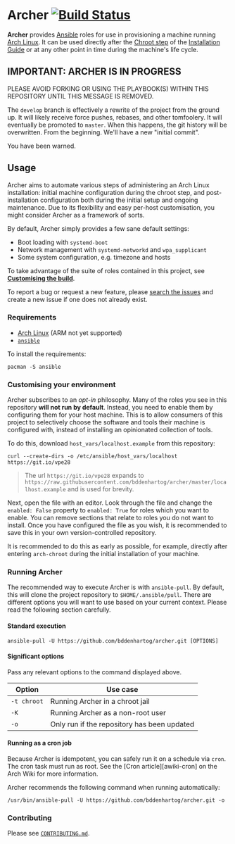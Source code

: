 # Archer [![Build Status][travis-build]][travis-url]

**Archer** provides [Ansible][ansible-web] roles for use in provisioning a
machine running [Arch Linux][al-web]. It can be used directly after the [Chroot
step][al-guide-chroot] of the [Installation Guide][al-guide] or at any other
point in time during the machine's life cycle.

## IMPORTANT: ARCHER IS IN PROGRESS

PLEASE AVOID FORKING OR USING THE PLAYBOOK(S) WITHIN THIS REPOSITORY UNTIL THIS
MESSAGE IS REMOVED.

The `develop` branch is effectively a rewrite of the project from the ground
up. It will likely receive force pushes, rebases, and other tomfoolery. It will
eventually be promoted to `master`. When this happens, the git history will be
overwritten. From the beginning. We'll have a new "initial commit".

You have been warned.

## Usage

Archer aims to automate various steps of administering an Arch Linux
installation: initial machine configuration during the chroot step, and
post-installation configuration both during the initial setup and ongoing
maintenance. Due to its flexibility and easy per-host customisation, you might
consider Archer as a framework of sorts.

By default, Archer simply provides a few sane default settings:

* Boot loading with `systemd-boot`
* Network management with `systemd-networkd` and `wpa_supplicant`
* Some system configuration, e.g. timezone and hosts

To take advantage of the suite of roles contained in this project, see
[**Customising the build**](#customising-the-build).

To report a bug or request a new feature, please [search the issues][issues]
and create a new issue if one does not already exist.

### Requirements

* [Arch Linux][al-web] (ARM not yet supported)
* [`ansible`][pkg-ansible]

To install the requirements:

```
pacman -S ansible
```

### Customising your environment

Archer subscribes to an *opt-in* philosophy. Many of the roles you see in this
repository **will not run by default**. Instead, you need to enable them by
configuring them for your host machine. This is to allow consumers of this
project to selectively choose the software and tools their machine is
configured with, instead of installing an opinionated collection of tools.

To do this, download `host_vars/localhost.example` from this repository:

```
curl --create-dirs -o /etc/ansible/host_vars/localhost https://git.io/vpe28
```

> The url `https://git.io/vpe28` expands to
> `https://raw.githubusercontent.com/bddenhartog/archer/master/localhost.example`
> and is used for brevity.

Next, open the file with an editor. Look through the file and change the
`enabled: False` property to `enabled: True` for roles which you want to
enable. You can remove sections that relate to roles you do not want to
install. Once you have configured the file as you wish, it is recommended to
save this in your own version-controlled repository.

It is recommended to do this as early as possible, for example, directly after
entering `arch-chroot` during the initial installation of your machine.

### Running Archer

The recommended way to execute Archer is with `ansible-pull`. By default, this
will clone the project repository to `$HOME/.ansible/pull`. There are different
options you will want to use based on your current context. Please read the
following section carefully.


#### Standard execution

```
ansible-pull -U https://github.com/bddenhartog/archer.git [OPTIONS]
```

#### Significant options

Pass any relevant options to the command displayed above.

| Option      | Use case                                    |
|-------------|---------------------------------------------|
| `-t chroot` | Running Archer in a chroot jail             |
| `-K`        | Running Archer as a non-root user           |
| `-o`        | Only run if the repository has been updated |

#### Running as a cron job

Because Archer is idempotent, you can safely run it on a schedule via `cron`.
The cron task must run as root. See the [Cron article][awiki-cron] on the Arch
Wiki for more information.

Archer recommends the following command when running automatically:

```
/usr/bin/ansible-pull -U https://github.com/bddenhartog/archer.git -o
```

### Contributing

Please see [`CONTRIBUTING.md`][contributing].

[ansible-web]: https://www.ansible.com "Ansible"
[al-web]: https://www.archlinux.org "Arch Linux"
[al-guide]: https://wiki.archlinux.org/index.php/Installation_guide
[al-guide-chroot]: https://wiki.archlinux.org/index.php/Installation_guide#Chroot
[pkg-ansible]: https://www.archlinux.org/packages/community/any/ansible
[pkg-git]: https://www.archlinux.org/packages/extra/x86_64/git
[molecule-docs]: https://molecule.readthedocs.io "Molecule Documentation"
[awikie-cron]: https://wiki.archlinux.org/index.php/Cron
[contributing]: CONTRIBUTING.md
[issues]: https://github.com/bddenhartog/archer/issues "view or create issues"
[travis-build]: https://travis-ci.org/bddenhartog/archer.svg?branch=develop
[travis-url]: https://travis-ci.org/bddenhartog/archer
